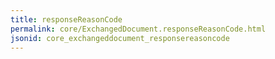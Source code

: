 ```yaml
---
title: responseReasonCode
permalink: core/ExchangedDocument.responseReasonCode.html
jsonid: core_exchangeddocument_responsereasoncode
---
```

